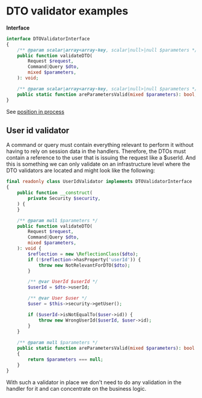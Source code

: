 # DTO validator examples

**Interface**

```php
interface DTOValidatorInterface
{
    /** @param scalar|array<array-key, scalar|null>|null $parameters */
    public function validateDTO(
        Request $request,
        Command|Query $dto,
        mixed $parameters,
    ): void;

    /** @param scalar|array<array-key, scalar|null>|null $parameters */
    public static function areParametersValid(mixed $parameters): bool;
}
```

See [position in process](../process.md#dto-validator)

## User id validator

A command or query must contain everything relevant to perform it without having to rely on session data in the handlers. Therefore, the DTOs must contain a reference to the user that is issuing the request like a $userId. And this is something we can only validate on an infrastructure level where the DTO validators are located and might look like the following:

```php
final readonly class UserIdValidator implements DTOValidatorInterface
{
    public function __construct(
        private Security $security,
    ) {
    }

    /** @param null $parameters */
    public function validateDTO(
        Request $request, 
        Command|Query $dto,
        mixed $parameters,
    ): void {
        $reflection = new \ReflectionClass($dto);
        if (!$reflection->hasProperty('userId')) {
            throw new NotRelevantForDTO($dto);
        }

        /** @var UserId $userId */
        $userId = $dto->userId;

        /** @var User $user */
        $user = $this->security->getUser();

        if ($userId->isNotEqualTo($user->id)) {
            throw new WrongUserId($userId, $user->id);
        }
    }
    
    /** @param null $parameters */
    public static function areParametersValid(mixed $parameters): bool
    {
        return $parameters === null;
    }
}
```

With such a validator in place we don't need to do any validation in the handler for it and can concentrate on the business logic.
